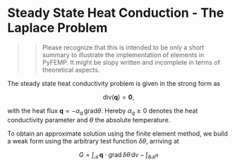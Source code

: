 # Steady State Heat Conduction - The Laplace Problem

>> Please recognize that this is intended to be only a short summary to illustrate the implementation of elements in PyFEMP. It might be slopy written and incomplete in terms of theoretical aspects.

The steady state heat conductivity problem is given in the strong form as
```math
\text{div}(\boldsymbol{q}) = \boldsymbol{0},
```
with the heat flux $`\boldsymbol{q} = - \alpha_{q} \,\text{grad} \theta`$. Hereby $`\alpha_{q} \geq 0`$ denotes the heat conductivity parameter and $`\theta`$ the absolute temperature.

To obtain an approximate solution using the finite element method, we build a weak form using the arbitrary test function $`\delta\theta`$, arriving at

```math
G = 
\int_{\mathcal B} \, \boldsymbol{q} \cdot \text{grad} \, \delta \theta \, \text{d}v - \int_{\partial {\mathcal B}^{q}}
```
